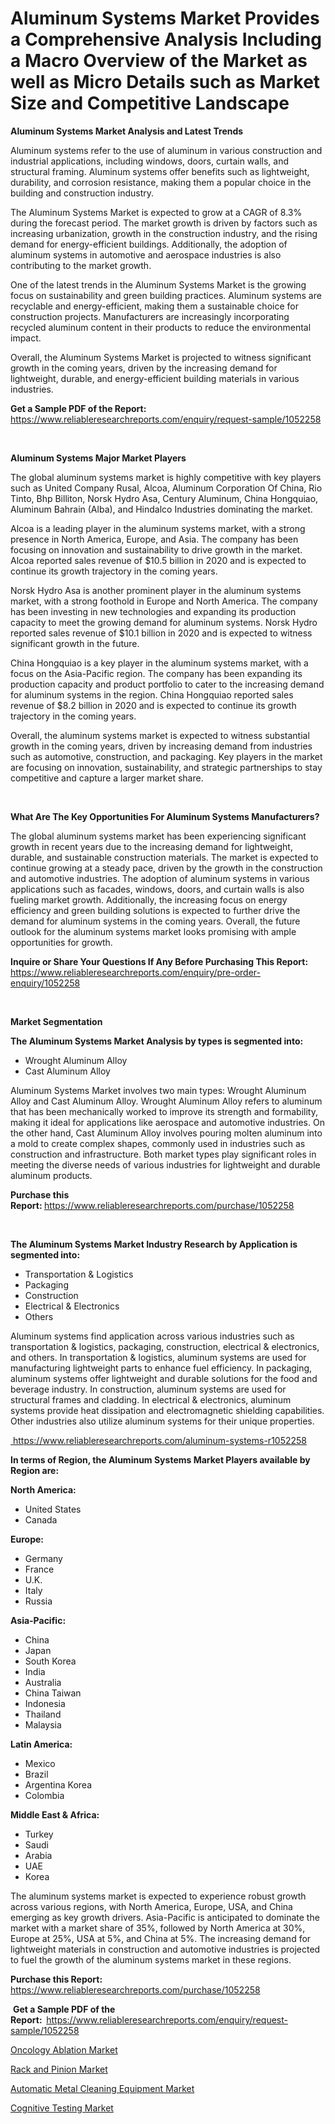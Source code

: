 <p><h1>Aluminum Systems Market Provides a Comprehensive Analysis Including a Macro Overview of the Market as well as Micro Details such as Market Size and Competitive Landscape</h1></p><p><strong>Aluminum Systems Market Analysis and Latest Trends</strong></p>
<p><p>Aluminum systems refer to the use of aluminum in various construction and industrial applications, including windows, doors, curtain walls, and structural framing. Aluminum systems offer benefits such as lightweight, durability, and corrosion resistance, making them a popular choice in the building and construction industry.</p><p>The Aluminum Systems Market is expected to grow at a CAGR of 8.3% during the forecast period. The market growth is driven by factors such as increasing urbanization, growth in the construction industry, and the rising demand for energy-efficient buildings. Additionally, the adoption of aluminum systems in automotive and aerospace industries is also contributing to the market growth.</p><p>One of the latest trends in the Aluminum Systems Market is the growing focus on sustainability and green building practices. Aluminum systems are recyclable and energy-efficient, making them a sustainable choice for construction projects. Manufacturers are increasingly incorporating recycled aluminum content in their products to reduce the environmental impact.</p><p>Overall, the Aluminum Systems Market is projected to witness significant growth in the coming years, driven by the increasing demand for lightweight, durable, and energy-efficient building materials in various industries.</p></p>
<p><strong>Get a Sample PDF of the Report:&nbsp;</strong> <a href="https://www.reliableresearchreports.com/enquiry/request-sample/1052258">https://www.reliableresearchreports.com/enquiry/request-sample/1052258</a></p>
<p>&nbsp;</p>
<p><strong>Aluminum Systems Major Market Players</strong></p>
<p><p>The global aluminum systems market is highly competitive with key players such as United Company Rusal, Alcoa, Aluminum Corporation Of China, Rio Tinto, Bhp Billiton, Norsk Hydro Asa, Century Aluminum, China Hongquiao, Aluminum Bahrain (Alba), and Hindalco Industries dominating the market.</p><p>Alcoa is a leading player in the aluminum systems market, with a strong presence in North America, Europe, and Asia. The company has been focusing on innovation and sustainability to drive growth in the market. Alcoa reported sales revenue of $10.5 billion in 2020 and is expected to continue its growth trajectory in the coming years.</p><p>Norsk Hydro Asa is another prominent player in the aluminum systems market, with a strong foothold in Europe and North America. The company has been investing in new technologies and expanding its production capacity to meet the growing demand for aluminum systems. Norsk Hydro reported sales revenue of $10.1 billion in 2020 and is expected to witness significant growth in the future.</p><p>China Hongquiao is a key player in the aluminum systems market, with a focus on the Asia-Pacific region. The company has been expanding its production capacity and product portfolio to cater to the increasing demand for aluminum systems in the region. China Hongquiao reported sales revenue of $8.2 billion in 2020 and is expected to continue its growth trajectory in the coming years.</p><p>Overall, the aluminum systems market is expected to witness substantial growth in the coming years, driven by increasing demand from industries such as automotive, construction, and packaging. Key players in the market are focusing on innovation, sustainability, and strategic partnerships to stay competitive and capture a larger market share.</p></p>
<p>&nbsp;</p>
<p><strong>What Are The Key Opportunities For Aluminum Systems Manufacturers?</strong></p>
<p><p>The global aluminum systems market has been experiencing significant growth in recent years due to the increasing demand for lightweight, durable, and sustainable construction materials. The market is expected to continue growing at a steady pace, driven by the growth in the construction and automotive industries. The adoption of aluminum systems in various applications such as facades, windows, doors, and curtain walls is also fueling market growth. Additionally, the increasing focus on energy efficiency and green building solutions is expected to further drive the demand for aluminum systems in the coming years. Overall, the future outlook for the aluminum systems market looks promising with ample opportunities for growth.</p></p>
<p><strong>Inquire or Share Your Questions If Any Before Purchasing This Report:</strong> <a href="https://www.reliableresearchreports.com/enquiry/pre-order-enquiry/1052258">https://www.reliableresearchreports.com/enquiry/pre-order-enquiry/1052258</a></p>
<p>&nbsp;</p>
<p><strong>Market Segmentation</strong></p>
<p><strong>The Aluminum Systems Market Analysis by types is segmented into:</strong></p>
<p><ul><li>Wrought Aluminum Alloy</li><li>Cast Aluminum Alloy</li></ul></p>
<p><p>Aluminum Systems Market involves two main types: Wrought Aluminum Alloy and Cast Aluminum Alloy. Wrought Aluminum Alloy refers to aluminum that has been mechanically worked to improve its strength and formability, making it ideal for applications like aerospace and automotive industries. On the other hand, Cast Aluminum Alloy involves pouring molten aluminum into a mold to create complex shapes, commonly used in industries such as construction and infrastructure. Both market types play significant roles in meeting the diverse needs of various industries for lightweight and durable aluminum products.</p></p>
<p><strong>Purchase this Report:&nbsp;</strong><a href="https://www.reliableresearchreports.com/purchase/1052258">https://www.reliableresearchreports.com/purchase/1052258</a></p>
<p>&nbsp;</p>
<p><strong>The Aluminum Systems Market Industry Research by Application is segmented into:</strong></p>
<p><ul><li>Transportation & Logistics</li><li>Packaging</li><li>Construction</li><li>Electrical & Electronics</li><li>Others</li></ul></p>
<p><p>Aluminum systems find application across various industries such as transportation & logistics, packaging, construction, electrical & electronics, and others. In transportation & logistics, aluminum systems are used for manufacturing lightweight parts to enhance fuel efficiency. In packaging, aluminum systems offer lightweight and durable solutions for the food and beverage industry. In construction, aluminum systems are used for structural frames and cladding. In electrical & electronics, aluminum systems provide heat dissipation and electromagnetic shielding capabilities. Other industries also utilize aluminum systems for their unique properties.</p></p>
<p><a href="https://www.reliableresearchreports.com/aluminum-systems-r1052258">&nbsp;https://www.reliableresearchreports.com/aluminum-systems-r1052258</a></p>
<p><strong>In terms of Region, the Aluminum Systems Market Players available by Region are:</strong></p>
<p>
    <p> <strong> North America: </strong>
        <ul>
            <li>United States</li>
            <li>Canada</li>
        </ul>
        </p> 
    <p> <strong> Europe: </strong>
        <ul>
            <li>Germany</li>
            <li>France</li>
            <li>U.K.</li>
            <li>Italy</li>
            <li>Russia</li>
        </ul>
        </p> 
    <p> <strong> Asia-Pacific: </strong>
        <ul>
            <li>China</li>
            <li>Japan</li>
            <li>South Korea</li>
            <li>India</li>
            <li>Australia</li>
            <li>China Taiwan</li>
            <li>Indonesia</li>
            <li>Thailand</li>
            <li>Malaysia</li>
        </ul>
        </p> 
    <p> <strong> Latin America: </strong>
        <ul>
            <li>Mexico</li>
            <li>Brazil</li>
            <li>Argentina Korea</li>
            <li>Colombia</li>
        </ul>
        </p> 
    <p> <strong> Middle East & Africa: </strong>
        <ul>
            <li>Turkey</li>
            <li>Saudi</li>
            <li>Arabia</li>
            <li>UAE</li>
            <li>Korea</li>
        </ul>
    </p>
    </p>
<p><p>The aluminum systems market is expected to experience robust growth across various regions, with North America, Europe, USA, and China emerging as key growth drivers. Asia-Pacific is anticipated to dominate the market with a market share of 35%, followed by North America at 30%, Europe at 25%, USA at 5%, and China at 5%. The increasing demand for lightweight materials in construction and automotive industries is projected to fuel the growth of the aluminum systems market in these regions.</p></p>
<p><strong>Purchase this Report: </strong><a href="https://www.reliableresearchreports.com/purchase/1052258">https://www.reliableresearchreports.com/purchase/1052258</a></p>
<p>&nbsp;<strong>Get a Sample PDF of the Report:&nbsp;&nbsp;</strong><a href="https://www.reliableresearchreports.com/enquiry/request-sample/1052258">https://www.reliableresearchreports.com/enquiry/request-sample/1052258</a></p>
<p><strong></strong></p>
<p><p><a href="https://www.linkedin.com/pulse/analyzing-oncology-ablation-market-global-industry-perspective-d3fic">Oncology Ablation Market</a></p><p><a href="https://github.com/JermaineCrona2023/Market-Research-Report-List-1/blob/main/rack-and-pinion-market.md">Rack and Pinion Market</a></p><p><a href="https://www.linkedin.com/pulse/automatic-metal-cleaning-equipment-market-size-reveals-yocoe">Automatic Metal Cleaning Equipment Market</a></p><p><a href="https://github.com/Chiragrp22/Market-Research-Report-List-4/blob/main/cognitive-testing-market.md">Cognitive Testing Market</a></p></p>